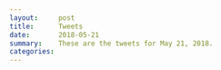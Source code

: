 ```yaml
---
layout:     post
title:      Tweets
date:       2018-05-21
summary:    These are the tweets for May 21, 2018.
categories:
---
```


